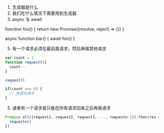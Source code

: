 1. 生成器是什么
2. 我们在什么情况下需要用到生成器
3. async 与 await

function foo() {
  return new Promise((resolve, reject) => {})
}

async function bar() {
  await foo()
}

5. 有一个请求必须在最前面请求，然后再做其他请求

```js
var count = 1
function request(){
  count--
}

request()

if(count === 0) {
  // 做其他请求
}
```

5. 或者有一个请求是只能在所有请求回来之后再做请求

```js
Promise.all([request1, request2, request3, ..., requestn-1]).then(res => {
  requestn()
})
```


